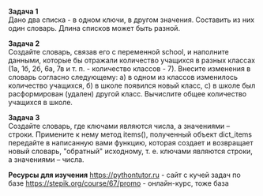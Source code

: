 **Задача 1** <br>
Дано два списка - в одном ключи, в другом значения. Составить из них один словарь. Длина списков может быть разной.


**Задача 2**<br>
Создайте словарь, связав его с переменной school, и наполните данными, которые бы отражали количество учащихся в разных классах (1а, 1б, 2б, 6а, 7в и т. п. - количество классов - 7). Внесите изменения в словарь согласно следующему: а) в одном из классов изменилось количество учащихся, б) в школе появился новый класс, с) в школе был расформирован (удален) другой класс. Вычислите общее количество учащихся в школе.


**Задача 3**<br>
Создайте словарь, где ключами являются числа, а значениями – строки. Примените к нему метод items(), полученный объект dict_items передайте в написанную вами функцию, которая создает и возвращает новый словарь, "обратный" исходному, т. е. ключами являются строки, а значениями – числа.


**Ресурсы для изучения**
https://pythontutor.ru - сайт с кучей задач по базе
https://stepik.org/course/67/promo - онлайн-курс, тоже база
